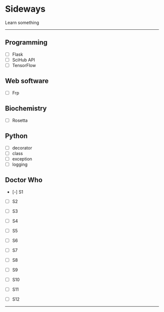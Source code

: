 # Sideways
Learn something


----
## Programming
- [ ] Flask
- [ ] SciHub API
- [ ] TensorFlow

## Web software
- [ ] Frp

## Biochemistry
- [ ] Rosetta

## Python
- [ ] decorator
- [ ] class
- [ ] exception
- [ ] logging

## Doctor Who
- [-] S1
- [ ] S2
- [ ] S3
- [ ] S4
- [ ] S5
- [ ] S6
- [ ] S7
- [ ] S8
- [ ] S9
- [ ] S10
- [ ] S11
- [ ] S12





----
